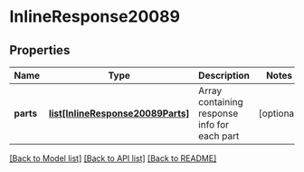 # InlineResponse20089

## Properties
Name | Type | Description | Notes
------------ | ------------- | ------------- | -------------
**parts** | [**list[InlineResponse20089Parts]**](InlineResponse20089Parts.md) | Array containing response info for each part | [optional] 

[[Back to Model list]](../README.md#documentation-for-models) [[Back to API list]](../README.md#documentation-for-api-endpoints) [[Back to README]](../README.md)


